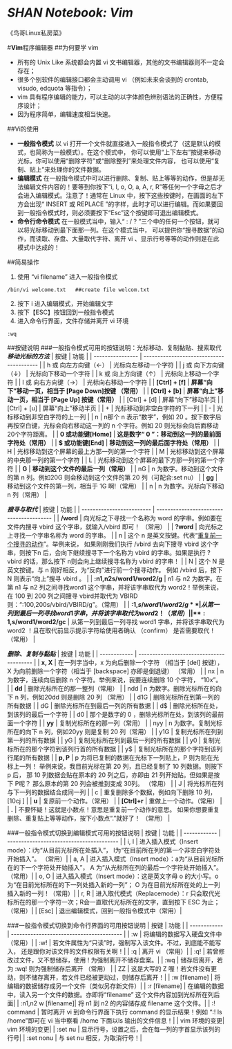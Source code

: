***SHAN Notebook: Vim***
===========================================
《鸟哥Linux私房菜》

#**Vim**程序编辑器
##为何要学 vim
* 所有的 Unix Like 系统都会内置 vi 文书编辑器，其他的文书编辑器则不一定会存在；
* 很多个别软件的编辑接口都会主动调用 vi （例如未来会谈到的 crontab, visudo, edquota
  等指令）；
* vim 具有程序编辑的能力，可以主动的以字体颜色辨别语法的正确性，方便程序设计；
* 因为程序简单，编辑速度相当快速。

##Vi的使用
* **一般指令模式**
    以 vi 打开一个文件就直接进入一般指令模式了（这是默认的模式，也简称为一般模式）。在这个模式中， 你可以使用“上下左右”按键来移动光标，你可以使用“删除字符”或“删除整列”来处理文件内容， 也可以使用“复制、贴上”来处理你的文件数据。
* **编辑模式**
    在一般指令模式中可以进行删除、复制、贴上等等的动作，但是却无法编辑文件内容的！要等到你按下“i, I, o, O, a, A, r, R”等任何一个字母之后才会进入编辑模式。注意了！通常在  Linux 中，按下这些按键时，在画面的左下方会出现“ INSERT 或 REPLACE ”的字样，此时才可以进行编辑。而如果要回到一般指令模式时，则必须要按下“Esc”这个按键即可退出编辑模式。
* **命令行命令模式**
    在一般模式当中，输入“ : / ? ”三个中的任何一个按钮，就可以将光标移动到最下面那一列。在这个模式当中， 可以提供你“搜寻数据”的动作，而读取、存盘、大量取代字符、离开 vi 、显示行号等等的动作则是在此模式中达成的！

##简易操作
1. 使用 “vi filename” 进入一般指令模式
```vim
/bin/vi welcome.txt   ##create file welcom.txt
```
2. 按下 i 进入编辑模式，开始编辑文字
3. 按下【ESC】按钮回到一般指令模式
4. 进入命令行界面，文件存储并离开 vi 环境
```vim
:wq
```

##按键说明
###一般指令模式可用的按钮说明：光标移动、复制黏贴、搜索取代
***移动光标的方法***
| 按键               | 功能                                       |
| ---------------- | ---------------------------------------- |
| h 或 向左方向键（←）     | 光标向左移动一个字符                               |
| j 或 向下方向键（↓）     | 光标向下移动一个字符                               |
| k 或 向上方向键（↑）     | 光标向上移动一个字符                               |
| l 或 向右方向键（→）     | 光标向右移动一个字符                               |
| **[Ctrl] + [f]** | **屏幕“向下”移动一页，相当于 [Page Down]按键 （常用）**    |
| **[Ctrl] + [b]** | **屏幕“向上”移动一页，相当于 [Page Up] 按键（常用）**      |
| [Ctrl] + [d]     | 屏幕“向下”移动半页                               |
| [Ctrl] + [u]     | 屏幕“向上”移动半页                               |
| +                | 光标移动到非空白字符的下一列                           |
| -                | 光标移动到非空白字符的上一列                           |
| n<space>         | n<space>那个 n 表示“数字”，例如 20 。按下数字后再按空白键，光标会向右移动这一列的 n 个字符。例如 20<space> 则光标会向后面移动 20个字符距离。 |
| **0 或功能键[Home]** | **这是数字“ 0 ”：移动到这一列的最前面字符处（常用）**          |
| **$ 或功能键[End]**  | **移动到这一列的最后面字符处（常用）**                    |
| H                | 光标移动到这个屏幕的最上方那一列的第一个字符                   |
| M                | 光标移动到这个屏幕的中央那一列的第一个字符                    |
| L                | 光标移动到这个屏幕的最下方那一列的第一个字符                   |
| **G**            | **移动到这个文件的最后一列（常用）**                     |
| nG               | n 为数字。移动到这个文件的第 n 列。例如20G 则会移动到这个文件的第 20 列（可配合:set nu） |
| **gg**           | 移动到这个文件的第一列，相当于 1G 啊!（常用）                |
| n<Enter>         | n 为数字。光标向下移动 n 列（常用）                     |

***搜寻与取代***
| 按键                        | 功能                                       |
| ------------------------- | ---------------------------------------- |
| **/word**                 | 向光标之下寻找一个名称为 word 的字串。例如要在文件内搜寻 vbird 这个字串，就输入/vbird 即可！ （常用） |
| **?word**                 | 向光标之上寻找一个字串名称为 word 的字串。                 |
| n                         | 这个 n 是英文按键。代表“<u>重复前一个搜寻的动作</u>”。举例来说， 如果刚刚我们执行 /vbird 去向下搜寻 vbird 这个字串，则按下n 后，会向下继续搜寻下一个名称为 vbird 的字串。如果是执行 ?vbird 的话，那么按下 n则会向上继续搜寻名称为 vbird 的字串！ |
| N                         | 这个 N 是英文按键。与 n 刚好相反，为“反向”进行前一个搜寻动作。 例如 /vbird 后，按下 N 则表示“向上”搜寻 vbird 。 |
| **:n1,n2s/word1/word2/g** | n1 与 n2 为数字。在第 n1 与 n2 列之间寻找word1 这个字串，并将该字串取代为 word2！举例来说，在 100 到 200 列之间搜寻 vbird并取代为 VBIRD则：“:100,200s/vbird/VBIRD/g”。（常用） |
| **:1,$s/word1/word2/g**   | 从第一列到最后一列寻找 word1 字串，并将该字串取代为 word2 ！（常用） |
| **:1,$s/word1/word2/gc**  | 从第一列到最后一列寻找 word1 字串，并将该字串取代为 word2 ！且在取代前显示提示字符给使用者确认 （confirm） 是否需要取代！（常用） |

***删除、复制与黏贴***
| 按键           | 功能                                       |
| ------------ | ---------------------------------------- |
| **x, X**     | 在一列字当中，x 为向后删除一个字符 （相当于 [del] 按键）， X 为向前删除一个字符（相当于 [backspace] 亦即是倒退键） （常用） |
| nx           | n 为数字，连续向后删除 n 个字符。举例来说，我要连续删除 10 个字符， “10x”。 |
| **dd**       | 删除光标所在的那一整列（常用）                          |
| ndd          | n 为数字。删除光标所在的向下 n 列，例如20dd 则是删除 20 列 （常用） |
| d1G          | 删除光标所在到第一列的所有数据                          |
| dG           | 删除光标所在到最后一列的所有数据                         |
| d$           | 删除光标所在处，到该列的最后一个字符                       |
| d0           | 那个是数字的 0 ，删除光标所在处，到该列的最前面一个字符            |
| **yy**       | 复制光标所在的那一列（常用）                           |
| nyy          | n 为数字。复制光标所在的向下 n 列，例如20yy 则是复制 20 列（常用） |
| y1G          | 复制光标所在列到第一列的所有数据                         |
| yG           | 复制光标所在列到最后一列的所有数据                        |
| y0           | 复制光标所在的那个字符到该列行首的所有数据                    |
| y$           | 复制光标所在的那个字符到该列行尾的所有数据                    |
| **p, P**     | p 为将已复制的数据在光标下一列贴上，P 则为贴在光标上一列！ 举例来说，我目前光标在第 20 列，且已经复制了 10 列数据。则按下 p 后， 那 10 列数据会贴在原本的 20 列之后，亦即由 21 列开始贴。但如果是按下 P呢？ 那么原本的第 20 列会被推到变成 30列。 （常用） |
| J            | 将光标所在列与下一列的数据结合成同一列                      |
| c            | 重复删除多个数据，例如向下删除 10 列，[10cj ]             |
| **u**        | 复原前一个动作。（常用）                             |
| **[Ctrl]+r** | 重做上一个动作。（常用）                             |
| **.**        | 不要怀疑！这就是小数点！意思是重复前一个动作的意思。 如果你想要重复删除、重复贴上等等动作，按下小数点“.”就好了！ （常用） |

###一般指令模式切换到编辑模式可用的按钮说明
| 按键           | 功能                                       |
| ------------ | ---------------------------------------- |
| i, I | 进入插入模式（Insert mode）：i为“从目前光标所在处插入”， I为“在目前所在列的第一个非空白字符处开始插入”。 （常用）|
| a, A | 进入插入模式（Insert mode）：a为“从目前光标所在的下一个字符处开始插入”， A 为“从光标所在列的最后一个字符处开始插入”。（常用）|
| o, O | 进入插入模式（Insert mode）：这是英文字母 o 的大小写。o为“在目前光标所在的下一列处插入新的一列”； O 为在目前光标所在处的上一列插入新的一列！（常用）|
| r, R | 进入取代模式（Replacemode）：r 只会取代光标所在的那一个字符一次；R会一直取代光标所在的文字，直到按下 ESC 为止；（常用）|
| [Esc] | 退出编辑模式，回到一般指令模式中（常用）|

###一般指令模式切换到命令行界面的可用按钮说明
| 按键           | 功能                                       |
| ------------ | ---------------------------------------- |
| :w | 将编辑的数据写入硬盘文件中（常用）|
| :w! | 若文件属性为“只读”时，强制写入该文件。不过，到底能不能写入， 还是跟你对该文件的文件权限有关啊！|
| :q | 离开 vi （常用）|
| :q! | 若曾修改过文件，又不想储存，使用 ! 为强制离开不储存盘案。|
| :wq | 储存后离开，若为 :wq! 则为强制储存后离开 （常用） |
| ZZ | 这是大写的 Z 喔！若文件没有更动，则不储存离开，若文件已经被更动过，则储存后离开！|
| :w [filename] | 将编辑的数据储存成另一个文件（类似另存新文件）|
| :r [filename] | 在编辑的数据中，读入另一个文件的数据。亦即将“filename” 这个文件内容加到光标所在列后面|
| :n1,n2 w [filename]| 将 n1 到 n2 的内容储存成 filename 这个文件。|
| :! command | 暂时离开 vi 到命令行界面下执行 command 的显示结果！例如 “:! ls /home”即可在 vi 当中察看 /home 下面以ls 输出的文件信息！|
| vim 环境的变更| vim 环境的变更|
| :set nu | 显示行号，设置之后，会在每一列的字首显示该列的行号|
| :set nonu | 与 set nu 相反，为取消行号！|
